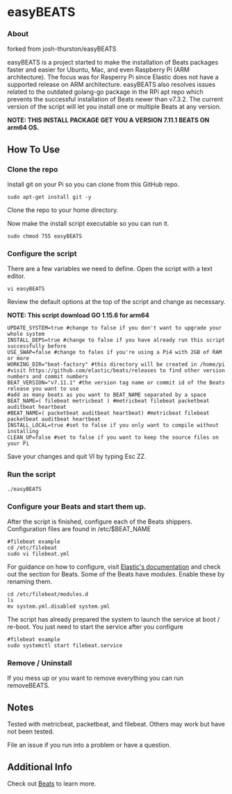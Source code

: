 # easyBEATS


### About

forked from josh-thurston/easyBEATS

easyBEATS is a project started to make the installation of Beats packages faster and easier for Ubuntu, Mac, and even Raspberry Pi (ARM architecture). The focus was for Rasperry Pi since Elastic does not have a supported release on ARM architecture.  easyBEATS also resolves issues related to the outdated golang-go package in the RPi apt repo which prevents the successful installation of Beats newer than v7.3.2.  The current version of the script will let you install one or multiple Beats at any version.

**NOTE: THIS INSTALL PACKAGE GET YOU A VERSION 7.11.1 BEATS ON arm64 OS.**

## How To Use

### Clone the repo

Install git on your Pi so you can clone from this GitHub repo.

```
sudo apt-get install git -y
```

Clone the repo to your home directory.


Now make the install script executable so you can run it.

```
sudo chmod 755 easyBEATS
```

### Configure the script
There are a few variables we need to define.  Open the script with a text editor.

```
vi easyBEATS
```

Review the default options at the top of the script and change as necessary.

**NOTE: This script download GO 1.15.6 for arm64**

```
UPDATE_SYSTEM=true #change to false if you don't want to upgrade your whole system                                                                                                                                               
INSTALL_DEPS=true #change to false if you have already run this script successfully before                                                                                                                                       
USE_SWAP=false #change to fales if you're using a Pi4 with 2GB of RAM or more                                                                                                                                                    
WORKING_DIR="beat-factory" #this directory will be created in /home/pi                                                                                                                                                           
#visit https://github.com/elastic/beats/releases to find other version numbers and commit numbers                                                                                                                                
BEAT_VERSION="v7.11.1" #the version tag name or commit id of the Beats release you want to use                  
#add as many beats as you want to BEAT_NAME separated by a space                                                
BEAT_NAME=( filebeat metricbeat ) #metricbeat filebeat packetbeat auditbeat heartbeat                           
#BEAT_NAME=( packetbeat auditbeat heartbeat) #metricbeat filebeat packetbeat auditbeat heartbeat                
INSTALL_LOCAL=true #set to false if you only want to compile without installing                                 
CLEAN_UP=false #set to false if you want to keep the source files on your Pi 
```

Save your changes and quit VI by typing Esc ZZ.

### Run the script

```
./easyBEATS
```

### Configure your Beats and start them up.

After the script is finished, configure each of the Beats shippers.  Configuration files are found in /etc/$BEAT_NAME

```
#filebeat example
cd /etc/filebeat
sudo vi filebeat.yml
```

For guidance on how to configure, visit [Elastic's documentation](https://www.elastic.co/guide/) and check out the section for Beats.  Some of the Beats have modules.  Enable these by renaming them.

```
cd /etc/filebeat/modules.d
ls
mv system.yml.disabled system.yml
```

The script has already prepared the system to launch the service at boot / re-boot.  You just need to start the service after you configure

```
#filebeat example
sudo systemctl start filebeat.service
```

### Remove / Uninstall

If you mess up or you want to remove everything you can run removeBEATS.


## Notes
Tested with metricbeat, packetbeat, and filebeat.  Others may work but have not been tested.  

File an issue if you run into a problem or have a question.


## Additional Info

Check out [Beats](https://www.elastic.co/products/beats) to learn more.

